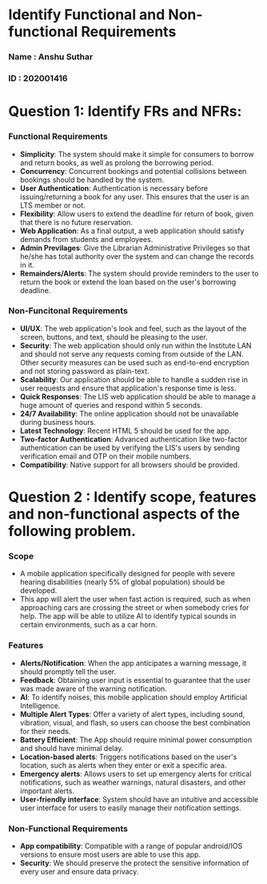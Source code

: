 # Identify Functional and Non-functional Requirements 
### Name  : Anshu Suthar
### ID    : 202001416

# Question 1: Identify FRs and NFRs:
### Functional Requirements

* **Simplicity**: The system should make it simple for consumers to borrow and return books, as well as prolong the borrowing period.
* **Concurrency**: Concurrent bookings and potential collisions between bookings should be handled by the system.
* **User Authentication**: Authentication is necessary before issuing/returning a book for any user. This ensures that the user is an LTS member or not.
* **Flexibility**: Allow users to extend the deadline for return of book, given that there is no future reservation.
* **Web Application**: As a final output, a web application should satisfy demands from students and employees.
* **Admin Previlages**: Give the Librarian Administrative Privileges so that he/she has total authority over the system and can change the records in it.
* **Remainders/Alerts**: The system should provide reminders to the user to return the book or extend the loan based on the user's borrowing deadline.

### Non-Funcitonal Requirements

* **UI/UX**: The web application's look and feel, such as the layout of the screen, buttons, and text, should be pleasing to the user.
* **Security**: The web application should only run within the Institute LAN and should not serve any requests coming from outside of the LAN. Other security measures can be used such as end-to-end encryption and not storing password as plain-text.
* **Scalability**: Our application should be able to handle a sudden rise in user requests and ensure that application's response time is less.
* **Quick Responses**: The LIS web application should be able to manage a huge amount of queries and respond within 5 seconds.
* **24/7 Availability**: The online application should not be unavailable during business hours.
* **Latest Technology**: Recent HTML 5 should be used for the app.
* **Two-factor Authentication**: Advanced authentication like two-factor authentication can be used by verifying the LIS's users by sending verification email and OTP on their mobile numbers.
* **Compatibility**: Native support for all browsers should be provided.

# Question 2 : Identify scope, features and non-functional aspects of the following problem.


### Scope
* A mobile application specifically designed for people with severe hearing disabilities (nearly 5% of global population) should be developed. 
* This app will alert the user when fast action is required, such as when approaching cars are crossing the street or when somebody cries for help. The app will be able to utilize AI to identify typical sounds in certain environments, such as a car horn.
### Features
* **Alerts/Notification**: When the app anticipates a warning message, it should promptly tell the user.
* **Feedback**: Obtaining user input is essential to guarantee that the user was made aware of the warning notification.
* **AI**: To identify noises, this mobile application should employ Artificial Intelligence.
* **Multiple Alert Types**: Offer a variety of alert types, including sound, vibration, visual, and flash, so users can choose the best combination for their needs.
* **Battery Efficient**: The App should require minimal power consumption and should have minimal delay.
* **Location-based alerts**: Triggers notifications based on the user's location, such as alerts when they enter or exit a specific area.
* **Emergency alerts**: Allows users to set up emergency alerts for critical notifications, such as weather warnings, natural disasters, and other important alerts.
* **User-friendly interface**: System should have an intuitive and accessible user interface for users to easily manage their notification settings.


### Non-Functional Requirements
* **App compatibility**: Compatible with a range of popular android/IOS versions to ensure most users are able to use this app.
* **Security**: We should preserve the protect the sensitive information of every user and ensure data privacy.
